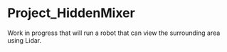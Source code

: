 # Project_HiddenMixer
Work in progress that will run a robot that can view the surrounding area using Lidar.
